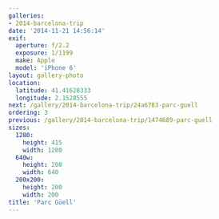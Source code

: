 ```yaml
---
galleries:
- 2014-barcelona-trip
date: '2014-11-21 14:56:14'
exif:
  aperture: f/2.2
  exposure: 1/1199
  make: Apple
  model: 'iPhone 6'
layout: gallery-photo
location:
  latitude: 41.41628333
  longitude: 2.1528555
next: /gallery/2014-barcelona-trip/24a6783-parc-guell
ordering: 3
previous: /gallery/2014-barcelona-trip/1474689-parc-guell
sizes:
  1280:
    height: 415
    width: 1280
  640w:
    height: 208
    width: 640
  200x200:
    height: 200
    width: 200
title: 'Parc Güell'
---
```

